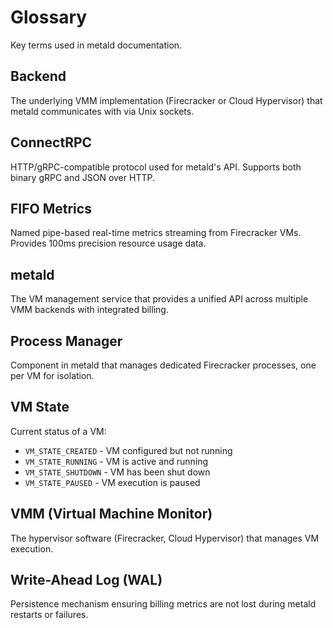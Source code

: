 # Glossary

Key terms used in metald documentation.

## Backend
The underlying VMM implementation (Firecracker or Cloud Hypervisor) that metald communicates with via Unix sockets.

## ConnectRPC
HTTP/gRPC-compatible protocol used for metald's API. Supports both binary gRPC and JSON over HTTP.

## FIFO Metrics
Named pipe-based real-time metrics streaming from Firecracker VMs. Provides 100ms precision resource usage data.

## metald
The VM management service that provides a unified API across multiple VMM backends with integrated billing.

## Process Manager
Component in metald that manages dedicated Firecracker processes, one per VM for isolation.

## VM State
Current status of a VM:
- `VM_STATE_CREATED` - VM configured but not running
- `VM_STATE_RUNNING` - VM is active and running
- `VM_STATE_SHUTDOWN` - VM has been shut down
- `VM_STATE_PAUSED` - VM execution is paused

## VMM (Virtual Machine Monitor)
The hypervisor software (Firecracker, Cloud Hypervisor) that manages VM execution.

## Write-Ahead Log (WAL)
Persistence mechanism ensuring billing metrics are not lost during metald restarts or failures.